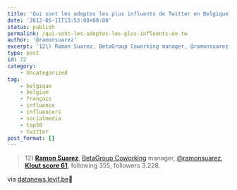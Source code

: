 ```yaml
---
title: 'Qui sont les adeptes les plus influents de Twitter en Belgique? &#8211; Datanews.be'
date: '2012-05-11T13:53:00+00:00'
status: publish
permalink: /qui-sont-les-adeptes-les-plus-influents-de-tw
author: '@ramonsuarez'
excerpt: '12\) Ramon Suarez, BetaGroup Coworking manager, @ramonsuarez, Klout score 61, following 355, followers 3.228. via datanews.levif.be :)'
type: post
id: 72
category:
    - Uncategorized
tag:
    - belgique
    - belgium
    - français
    - influence
    - influencers
    - socialmedia
    - top50
    - twitter
post_format: []
---
```

> 12\) [**Ramon Suarez**](http://twitter.com/ramonsuarez "Top belgian twitter influencers"), [BetaGroup Coworking](http://coworking.betagroup.be "Coworking Bruxelles") manager, [@ramonsuarez, **Klout score 61**](http://klout.com/ramonsuarez "Ramon's influence score in Klout"), following 355, followers 3.228.

via [datanews.levif.be](http://datanews.levif.be/ict/actualite/apercu/2012/05/11/qui-sont-les-adeptes-les-plus-influents-de-twitter-en-belgique/article-4000093955803.htm?rnd=1336742265785?rnd=6362)</div>🙂